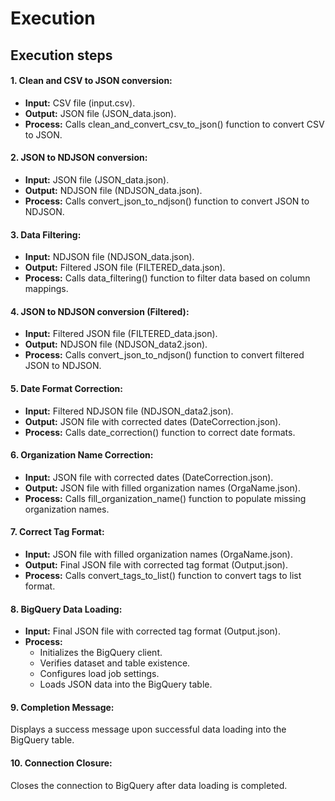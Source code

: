 # Execution

## Execution steps

#### 1. Clean and CSV to JSON conversion:

- **Input:** CSV file (input.csv).
- **Output:** JSON file (JSON_data.json).
- **Process:** Calls clean_and_convert_csv_to_json() function to convert CSV to JSON.


#### 2. JSON to NDJSON conversion:

- **Input:** JSON file (JSON_data.json).
- **Output:** NDJSON file (NDJSON_data.json).
- **Process:** Calls convert_json_to_ndjson() function to convert JSON to NDJSON.


#### 3. Data Filtering:

- **Input:** NDJSON file (NDJSON_data.json).
- **Output:** Filtered JSON file (FILTERED_data.json).
- **Process:** Calls data_filtering() function to filter data based on column mappings.


#### 4. JSON to NDJSON conversion (Filtered):

- **Input:** Filtered JSON file (FILTERED_data.json).
- **Output:** NDJSON file (NDJSON_data2.json).
- **Process:** Calls convert_json_to_ndjson() function to convert filtered JSON to NDJSON.


#### 5. Date Format Correction:

- **Input:** Filtered NDJSON file (NDJSON_data2.json).
- **Output:** JSON file with corrected dates (DateCorrection.json).
- **Process:** Calls date_correction() function to correct date formats.


#### 6. Organization Name Correction:

- **Input:** JSON file with corrected dates (DateCorrection.json).
- **Output:** JSON file with filled organization names (OrgaName.json).
- **Process:** Calls fill_organization_name() function to populate missing organization names.


#### 7. Correct Tag Format:

- **Input:** JSON file with filled organization names (OrgaName.json).
- **Output:** Final JSON file with corrected tag format (Output.json).
- **Process:** Calls convert_tags_to_list() function to convert tags to list format.


#### 8. BigQuery Data Loading:

- **Input:** Final JSON file with corrected tag format (Output.json).
- **Process:**
  - Initializes the BigQuery client.
  - Verifies dataset and table existence.
  - Configures load job settings.
  - Loads JSON data into the BigQuery table.


#### 9. Completion Message:

Displays a success message upon successful data loading into the BigQuery table.


#### 10. Connection Closure:

Closes the connection to BigQuery after data loading is completed.
